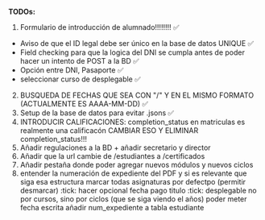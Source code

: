 **TODOs:**

1. Formulario de introducción de alumnado!!!!!!!! ✅
- Aviso de que el ID legal debe ser único en la base de datos UNIQUE ✅
- Field checking para que la logica del DNI se cumpla antes de poder hacer un intento de POST a la BD ✅
- Opción entre DNI, Pasaporte ✅
- seleccionar curso de desplegable ✅
2. BUSQUEDA DE FECHAS QUE SEA CON "/" Y EN EL MISMO FORMATO (ACTUALMENTE ES AAAA-MM-DD) ✅
3. Setup de la base de datos para evitar .jsons ✅
4. INTRODUCIR CALIFICACIONES: completion_status en matriculas es realmente una calificacón CAMBIAR ESO Y ELIMINAR completion_status!!!
5. Añadir regulaciones a la BD + añadir secretario y director
6. Añadir que la url cambie de /estudiantes a /certificados
7. Añadir pestaña donde poder agregar nuevos módulos y nuevos ciclos
8. entender la numeración de expediente del PDF y si es relevante que siga esa estructura
marcar todas asignaturas por defectpo (permitir desmarcar) :tick:
hacer opcional fecha pago titulo :tick:
desplegable no por cursos, sino por ciclos (que se siga viendo el años)
poder meter fecha escrita
añadir num_expediente a tabla estudiante